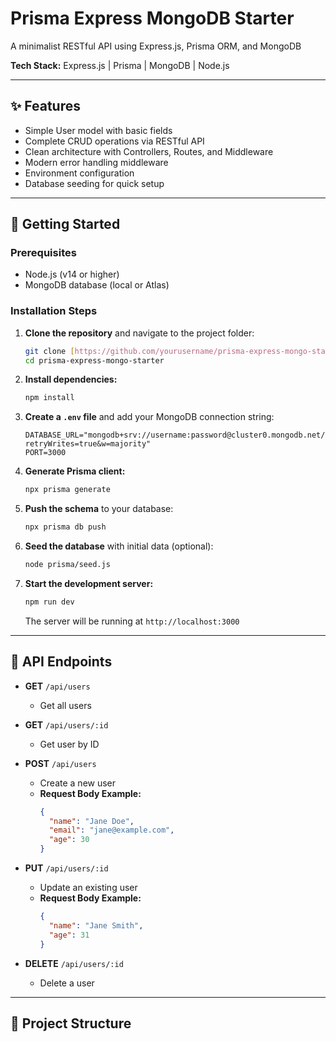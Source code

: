 # Prisma Express MongoDB Starter

A minimalist RESTful API using Express.js, Prisma ORM, and MongoDB

**Tech Stack:** Express.js | Prisma | MongoDB | Node.js

---

## ✨ Features

- Simple User model with basic fields
- Complete CRUD operations via RESTful API
- Clean architecture with Controllers, Routes, and Middleware
- Modern error handling middleware
- Environment configuration
- Database seeding for quick setup

---

## 🚀 Getting Started

### Prerequisites

- Node.js (v14 or higher)
- MongoDB database (local or Atlas)

### Installation Steps

1.  **Clone the repository** and navigate to the project folder:

    ```bash
    git clone [https://github.com/yourusername/prisma-express-mongo-starter.git](https://github.com/yourusername/prisma-express-mongo-starter.git)
    cd prisma-express-mongo-starter
    ```

2.  **Install dependencies:**

    ```bash
    npm install
    ```

3.  **Create a `.env` file** and add your MongoDB connection string:

    ```env
    DATABASE_URL="mongodb+srv://username:password@cluster0.mongodb.net/mydb?retryWrites=true&w=majority"
    PORT=3000
    ```

4.  **Generate Prisma client:**

    ```bash
    npx prisma generate
    ```

5.  **Push the schema** to your database:

    ```bash
    npx prisma db push
    ```

6.  **Seed the database** with initial data (optional):

    ```bash
    node prisma/seed.js
    ```

7.  **Start the development server:**

    ```bash
    npm run dev
    ```

    The server will be running at `http://localhost:3000`

---

## 🔌 API Endpoints

- **GET** `/api/users`

  - Get all users

- **GET** `/api/users/:id`

  - Get user by ID

- **POST** `/api/users`

  - Create a new user
  - **Request Body Example:**
    ```json
    {
      "name": "Jane Doe",
      "email": "jane@example.com",
      "age": 30
    }
    ```

- **PUT** `/api/users/:id`

  - Update an existing user
  - **Request Body Example:**
    ```json
    {
      "name": "Jane Smith",
      "age": 31
    }
    ```

- **DELETE** `/api/users/:id`
  - Delete a user

---

## 📁 Project Structure
